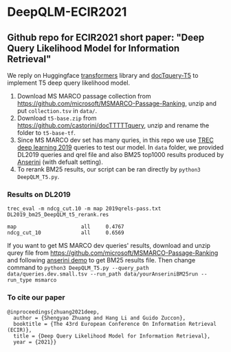 # DeepQLM-ECIR2021
## Github repo for ECIR2021 short paper: "Deep Query Likelihood Model for Information Retrieval"

We reply on Huggingface [transformers](https://huggingface.co/transformers/) library and [docTquery-T5](https://github.com/castorini/docTTTTTquery) to implement T5 deep query likelihood model.

1. Download MS MARCO passage collection from https://github.com/microsoft/MSMARCO-Passage-Ranking, unzip and put `collection.tsv` in `data/`.
2. Download `t5-base.zip` from https://github.com/castorini/docTTTTTquery, unzip and rename the folder to `t5-base-tf`.
3. Since MS MARCO dev set has many quries, in this repo we use [TREC deep learning 2019](https://microsoft.github.io/msmarco/TREC-Deep-Learning-2019.html) queries to test our model. In `data` folder, we provided DL2019 queries and qrel file and also BM25 top1000 results produced by [Anserini](https://github.com/castorini/anserini) (with defualt setting). 
4. To rerank BM25 results, our script can be ran directly by `python3 DeepQLM_T5.py`.

### Results on DL2019
`trec_eval -m ndcg_cut.10 -m map 2019qrels-pass.txt DL2019_bm25_DeepQLM_t5_rerank.res`
```
map                     all     0.4767
ndcg_cut_10             all     0.6569
```

If you want to get MS MARCO dev queries' results, download and unzip qurey file from https://github.com/microsoft/MSMARCO-Passage-Ranking and following [anserini demo](https://github.com/castorini/anserini/blob/master/docs/experiments-msmarco-passage.md) to get BM25 results file. Then change command to `python3 DeepQLM_T5.py --query_path data/queries.dev.small.tsv --run_path data/yourAnseriniBM25run --run_type msmarco`

### To cite our paper
```
@inproceedings{zhuang2021deep,
  author = {Shengyao Zhuang and Hang Li and Guido Zuccon},
  booktitle = {The 43rd European Conference On Information Retrieval (ECIR)},
  title = {Deep Query Likelihood Model for Information Retrieval},
  year = {2021}}
```
